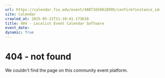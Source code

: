 ```yaml
---
url: https://calendar.fiu.edu/event/48871659818995/confirm?instance_id=49163436746992&return=https%3A%2F%2Fcalendar.fiu.edu%2F
site: Calendar
crawled_at: 2025-05-21T11:10:41.173610
title: 404 - Localist Event Calendar Software
event_date: 
dynamic: True
---
```


# 404 - not found
We couldn't find the page on this community event platform.
